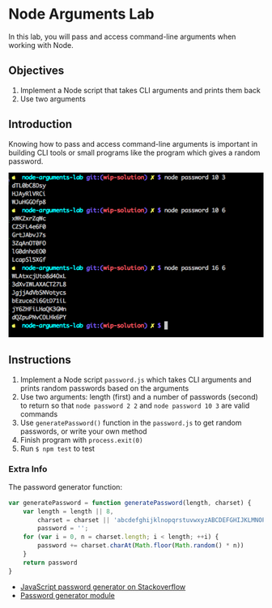 # Node Arguments Lab

In this lab, you will pass and access command-line arguments when working with Node.

## Objectives

1. Implement a Node script that takes CLI arguments and prints them back
2. Use two arguments

## Introduction

Knowing how to pass and access command-line arguments is important in building CLI tools or small programs like the program which gives a random password.

![](password.png)

## Instructions

1. Implement a Node script `password.js` which takes CLI arguments and prints random passwords based on the arguments
2. Use two arguments: length (first) and a number of passwords (second) to return so that `node password 2 2` and `node password 10 3` are valid commands
3. Use `generatePassword()` function in the `password.js` to get random passwords, or write your own method
4. Finish program with `process.exit(0)`
5. Run `$ npm test` to test


### Extra Info

The password generator function:

```js
var generatePassword = function generatePassword(length, charset) {
    var length = length || 8,
        charset = charset || 'abcdefghijklnopqrstuvwxyzABCDEFGHIJKLMNOPQRSTUVWXYZ0123456789',
        password = '';
    for (var i = 0, n = charset.length; i < length; ++i) {
        password += charset.charAt(Math.floor(Math.random() * n))
    }
    return password
}
```

* [JavaScript password generator on Stackoverflow](http://stackoverflow.com/questions/1497481/javascript-password-generator)
* [Password generator module](https://github.com/bermi/password-generator)

